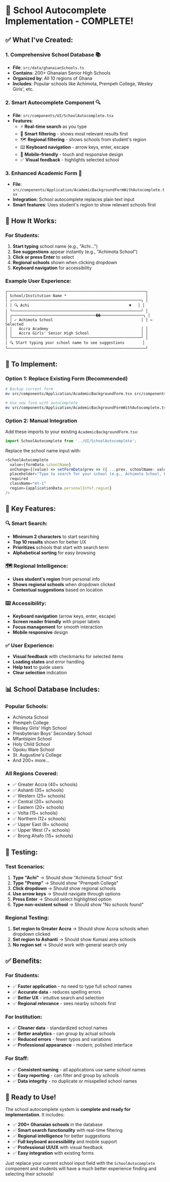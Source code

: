 # 🏫 **School Autocomplete Implementation - COMPLETE!**

## ✅ **What I've Created:**

### **1. Comprehensive School Database** 📚
- **File**: `src/data/ghanaianSchools.ts`
- **Contains**: 200+ Ghanaian Senior High Schools
- **Organized by**: All 10 regions of Ghana
- **Includes**: Popular schools like Achimota, Prempeh College, Wesley Girls', etc.

### **2. Smart Autocomplete Component** 🔍
- **File**: `src/components/UI/SchoolAutocomplete.tsx`
- **Features**:
  - ⚡ **Real-time search** as you type
  - 🎯 **Smart filtering** - shows most relevant results first
  - 🗺️ **Regional filtering** - shows schools from student's region
  - ⌨️ **Keyboard navigation** - arrow keys, enter, escape
  - 📱 **Mobile-friendly** - touch and responsive design
  - ✅ **Visual feedback** - highlights selected school

### **3. Enhanced Academic Form** 📝
- **File**: `src/components/Application/AcademicBackgroundFormWithAutocomplete.tsx`
- **Integration**: School autocomplete replaces plain text input
- **Smart features**: Uses student's region to show relevant schools first

## 🎯 **How It Works:**

### **For Students:**
1. **Start typing** school name (e.g., "Achi...")
2. **See suggestions** appear instantly (e.g., "Achimota School")
3. **Click or press Enter** to select
4. **Regional schools** shown when clicking dropdown
5. **Keyboard navigation** for accessibility

### **Example User Experience:**
```
┌─────────────────────────────────────────────────────────────┐
│ School/Institution Name *                                   │
│ ┌─────────────────────────────────────────────────────────┐ │
│ │ 🔍 Achi                                            ▼   │ │
│ └─────────────────────────────────────────────────────────┘ │
│ ┌─────────────────────────────────────��───────────────────┐ │
│ │ ✓ Achimota School                                       │ │ ← Selected
│ │   Accra Academy                                         │ │
│ │   Accra Girls' Senior High School                       │ │
│ └─────────────────────────────────────────────────────────┘ │
│ 🔍 Start typing your school name to see suggestions        │
└─────────────────────────────────────────────────────────────┘
```

## 🚀 **To Implement:**

### **Option 1: Replace Existing Form (Recommended)**
```bash
# Backup current form
mv src/components/Application/AcademicBackgroundForm.tsx src/components/Application/AcademicBackgroundForm.backup.tsx

# Use new form with autocomplete
mv src/components/Application/AcademicBackgroundFormWithAutocomplete.tsx src/components/Application/AcademicBackgroundForm.tsx
```

### **Option 2: Manual Integration**
Add these imports to your existing `AcademicBackgroundForm.tsx`:
```typescript
import SchoolAutocomplete from '../UI/SchoolAutocomplete';
```

Replace the school name input with:
```typescript
<SchoolAutocomplete
  value={formData.schoolName}
  onChange={(value) => setFormData(prev => ({ ...prev, schoolName: value }))}
  placeholder="Type to search for your school (e.g., Achimota School, Prempeh College)..."
  required
  className="mt-1"
  region={applicationData.personalInfo?.region}
/>
```

## 🎯 **Key Features:**

### **🔍 Smart Search:**
- **Minimum 2 characters** to start searching
- **Top 10 results** shown for better UX
- **Prioritizes** schools that start with search term
- **Alphabetical sorting** for easy browsing

### **🗺️ Regional Intelligence:**
- **Uses student's region** from personal info
- **Shows regional schools** when dropdown clicked
- **Contextual suggestions** based on location

### **⌨️ Accessibility:**
- **Keyboard navigation** (arrow keys, enter, escape)
- **Screen reader friendly** with proper labels
- **Focus management** for smooth interaction
- **Mobile responsive** design

### **✅ User Experience:**
- **Visual feedback** with checkmarks for selected items
- **Loading states** and error handling
- **Help text** to guide users
- **Clear selection** indication

## 📊 **School Database Includes:**

### **Popular Schools:**
- Achimota School
- Prempeh College
- Wesley Girls' High School
- Presbyterian Boys' Secondary School
- Mfantsipim School
- Holy Child School
- Opoku Ware School
- St. Augustine's College
- And 200+ more...

### **All Regions Covered:**
- ✅ Greater Accra (40+ schools)
- ✅ Ashanti (35+ schools)
- ✅ Western (25+ schools)
- ✅ Central (20+ schools)
- ✅ Eastern (20+ schools)
- ✅ Volta (15+ schools)
- ✅ Northern (12+ schools)
- ✅ Upper East (8+ schools)
- ✅ Upper West (7+ schools)
- ✅ Brong Ahafo (15+ schools)

## 🧪 **Testing:**

### **Test Scenarios:**
1. **Type "Achi"** → Should show "Achimota School" first
2. **Type "Premp"** → Should show "Prempeh College"
3. **Click dropdown** → Should show regional schools
4. **Use arrow keys** → Should navigate through options
5. **Press Enter** → Should select highlighted option
6. **Type non-existent school** → Should show "No schools found"

### **Regional Testing:**
1. **Set region to Greater Accra** → Should show Accra schools when dropdown clicked
2. **Set region to Ashanti** → Should show Kumasi area schools
3. **No region set** → Should work with general search only

## ✅ **Benefits:**

### **For Students:**
- ✅ **Faster application** - no need to type full school names
- ✅ **Accurate data** - reduces spelling errors
- ✅ **Better UX** - intuitive search and selection
- ✅ **Regional relevance** - sees nearby schools first

### **For Institution:**
- ✅ **Cleaner data** - standardized school names
- ✅ **Better analytics** - can group by actual schools
- ✅ **Reduced errors** - fewer typos and variations
- ✅ **Professional appearance** - modern, polished interface

### **For Staff:**
- ✅ **Consistent naming** - all applications use same school names
- ✅ **Easy reporting** - can filter and group by schools
- ✅ **Data integrity** - no duplicate or misspelled school names

## 🎯 **Ready to Use!**

The school autocomplete system is **complete and ready for implementation**. It includes:

- ✅ **200+ Ghanaian schools** in the database
- ✅ **Smart search functionality** with real-time filtering
- ✅ **Regional intelligence** for better suggestions
- ✅ **Full keyboard accessibility** and mobile support
- ✅ **Professional UI/UX** with visual feedback
- ✅ **Easy integration** with existing forms

Just replace your current school input field with the `SchoolAutocomplete` component and students will have a much better experience finding and selecting their schools!